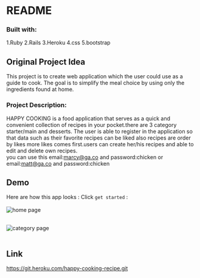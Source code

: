# README

### Built with:
1.Ruby 
2.Rails
3.Heroku
4.css
5.bootstrap
<br />
## Original Project Idea
This project is to create web application which the user could use as a guide to cook. The goal is to simplify the meal choice by using only the ingredients found at home.<br />

### Project Description: 
HAPPY COOKING is a food application that serves as a quick and convenient collection of recipes in your pocket.there are 3 category starter/main and desserts. The user is able to register in the application so that data such as their favorite recipes can be liked also recipes are order by likes more likes comes first.users can create her/his recipes and able to edit and delete own recipes.<br />
you can use this email:marcy@ga.co and password:chicken or<br>
email:matt@ga.co and password:chicken

## Demo

Here are how this app looks :
Click `get started` : <br><br>
![home page](https://res.cloudinary.com/marcy/image/upload/v1659050194/Screen_Shot_2022-07-28_at_9.54.29_pm_rx0u7x.png) <br><br>

![category page](https://res.cloudinary.com/marcy/image/upload/v1659050194/Screen_Shot_2022-07-28_at_9.54.39_pm_egz3ij.png) <br><br>


## Link
https://git.heroku.com/happy-cooking-recipe.git


